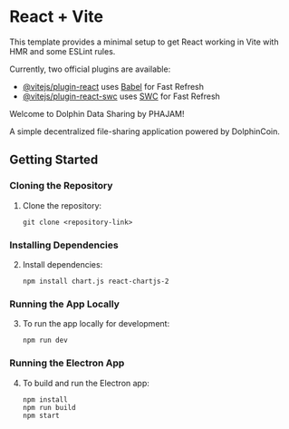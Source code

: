 # React + Vite

This template provides a minimal setup to get React working in Vite with HMR and some ESLint rules.

Currently, two official plugins are available:

- [@vitejs/plugin-react](https://github.com/vitejs/vite-plugin-react/blob/main/packages/plugin-react/README.md) uses [Babel](https://babeljs.io/) for Fast Refresh
- [@vitejs/plugin-react-swc](https://github.com/vitejs/vite-plugin-react-swc) uses [SWC](https://swc.rs/) for Fast Refresh

Welcome to Dolphin Data Sharing by PHAJAM!

A simple decentralized file-sharing application powered by DolphinCoin.

## Getting Started

### Cloning the Repository
1. Clone the repository:
    ```
    git clone <repository-link>
    ```

### Installing Dependencies
2. Install dependencies:
    ```
    npm install chart.js react-chartjs-2
    ```

### Running the App Locally
3. To run the app locally for development:
    ```
    npm run dev
    ```

### Running the Electron App
4. To build and run the Electron app:
    ```
    npm install
    npm run build
    npm start
    ```

